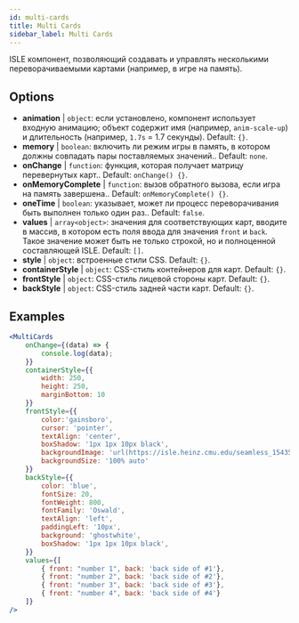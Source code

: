 ```yaml
---
id: multi-cards
title: Multi Cards
sidebar_label: Multi Cards
---
```


ISLE компонент, позволяющий создавать и управлять несколькими переворачиваемыми картами (например, в игре на память).

## Options

* __animation__ | `object`: если установлено, компонент использует входную анимацию; объект содержит имя (например, `anim-scale-up`) и длительность (например, `1.7s` = 1.7 секунды). Default: `{}`.
* __memory__ | `boolean`: включить ли режим игры в память, в котором должны совпадать пары поставляемых значений.. Default: `none`.
* __onChange__ | `function`: функция, которая получает матрицу перевернутых карт.. Default: `onChange() {}`.
* __onMemoryComplete__ | `function`: вызов обратного вызова, если игра на память завершена.. Default: `onMemoryComplete() {}`.
* __oneTime__ | `boolean`: указывает, может ли процесс переворачивания быть выполнен только один раз.. Default: `false`.
* __values__ | `array<object>`: значения для соответствующих карт, вводите в массив, в котором есть поля ввода для значения `front` и `back`. Такое значение может быть не только строкой, но и полноценной составляющей ISLE. Default: `[]`.
* __style__ | `object`: встроенные стили CSS. Default: `{}`.
* __containerStyle__ | `object`: CSS-стиль контейнеров для карт. Default: `{}`.
* __frontStyle__ | `object`: CSS-стиль лицевой стороны карт. Default: `{}`.
* __backStyle__ | `object`: CSS-стиль задней части карт. Default: `{}`.


## Examples

```jsx live
<MultiCards
    onChange={(data) => {
        console.log(data);
    }}
    containerStyle={{
        width: 250,
        height: 250,
        marginBottom: 10
    }}
    frontStyle={{
        color:'gainsboro',
        cursor: 'pointer',
        textAlign: 'center',
        boxShadow: '1px 1px 10px black',
        backgroundImage: 'url(https://isle.heinz.cmu.edu/seamless_1543575455035.png)',
        backgroundSize: '100% auto'
    }}
    backStyle={{
        color: 'blue',
        fontSize: 20,
        fontWeight: 800,
        fontFamily: 'Oswald',
        textAlign: 'left',
        paddingLeft: '10px',
        background: 'ghostwhite',
        boxShadow: '1px 1px 10px black',
    }}
    values={[
        { front: "number 1", back: 'back side of #1'},
        { front: "number 2", back: 'back side of #2'},
        { front: "number 3", back: 'back side of #3'},
        { front: "number 4", back: 'back side of #4'}
    ]}
/>
``` 




